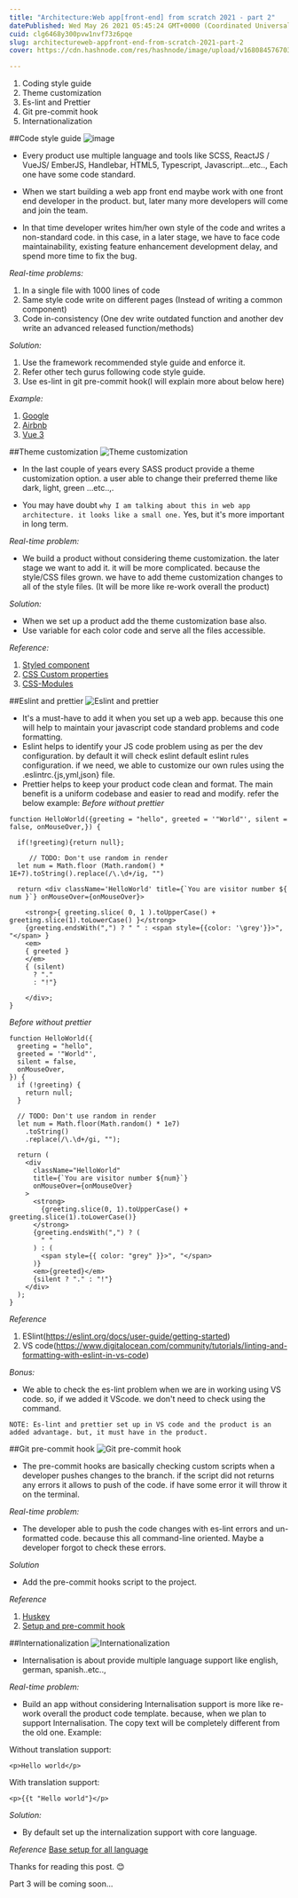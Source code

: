 ```yaml
---
title: "Architecture:Web app[front-end] from scratch 2021 - part 2"
datePublished: Wed May 26 2021 05:45:24 GMT+0000 (Coordinated Universal Time)
cuid: clg6468y300pvw1nvf73z6pqe
slug: architectureweb-appfront-end-from-scratch-2021-part-2
cover: https://cdn.hashnode.com/res/hashnode/image/upload/v1680845767032/c165f770-4801-414a-b743-eff5b18f3f1d.jpeg

---
```


1. Coding style guide
2. Theme customization
3. Es-lint and Prettier
4. Git pre-commit hook
5. Internationalization

##Code style guide
![image](https://cdn.hashnode.com/res/hashnode/image/upload/v1680845753063/89916069-ec4b-46b5-a2b3-9fcda13ea537.gif)
* Every product use multiple language and tools like SCSS, ReactJS / VueJS/ EmberJS,  Handlebar, HTML5, Typescript, Javascript...etc.., Each one have some code standard.

* When we start building a web app front end maybe work with one front end developer in the product. but, later many more developers will come and join the team.

* In that time developer writes him/her own style of the code and writes a non-standard code. in this case, in a later stage, we have to face code maintainability, existing feature enhancement development delay, and spend more time to fix the bug. 

*Real-time problems:*
1. In a single file with 1000 lines of code
2. Same style code write on different pages (Instead of writing a common component)
3. Code in-consistency (One dev write outdated function and another dev write an advanced released function/methods)

*Solution:*
1. Use the framework recommended style guide and enforce it.
2. Refer other tech gurus following code style guide.
3. Use es-lint in git pre-commit hook(I will explain more about below here)

*Example:*
1. [Google](https://google.github.io/styleguide/)
2. [Airbnb](https://github.com/airbnb/javascript)
3. [Vue 3](https://v3.vuejs.org/style-guide/)

##Theme customization
![Theme customization](https://cdn.hashnode.com/res/hashnode/image/upload/v1680845754679/892b89cf-76f6-4ecb-8681-30bf6327f13e.gif)

* In the last couple of years every SASS product provide a theme customization option. a user able to change their preferred theme like dark, light, green ...etc..,.

* You may have doubt `why I am talking about this in web app architecture. it looks like a small one.`  Yes,  but it's more important in long term.

*Real-time problem:* 
* We build a product without considering theme customization. the later stage we want to add it. it will be more complicated. because the style/CSS files grown. we have to add theme customization changes to all of the style files. (It will be more like re-work overall the product)

*Solution:*
* When we set up a product add the theme customization base also.
* Use variable for each color code and serve all the files accessible.

*Reference:*
1. [Styled component](https://css-tricks.com/theming-and-theme-switching-with-react-and-styled-components/) 
2. [CSS Custom properties](https://css-tricks.com/css-custom-properties-theming/)
3. [CSS-Modules](https://kswanie21.medium.com/css-modules-sass-in-create-react-app-37c3152de9)

##Eslint and prettier
![Eslint and prettier](https://cdn.hashnode.com/res/hashnode/image/upload/v1680845757410/72927e31-0cc5-43bf-b6d6-7dcd4ddf2501.gif)
* It's a must-have to add it when you set up a web app. because this one will help to maintain your javascript code standard problems and code formatting. 
* Eslint helps to identify your JS code problem using as per the dev configuration. by default it will check eslint default eslint rules configuration. if we need, we able to customize our own rules using the .eslintrc.{js,yml,json} file.
* Prettier helps to keep your product code clean and format. The main benefit is a uniform codebase and easier to read and modify. refer the below example: 
*Before without prettier*
```
function HelloWorld({greeting = "hello", greeted = '"World"', silent = false, onMouseOver,}) {

  if(!greeting){return null};

     // TODO: Don't use random in render
  let num = Math.floor (Math.random() * 1E+7).toString().replace(/\.\d+/ig, "")

  return <div className='HelloWorld' title={`You are visitor number ${ num }`} onMouseOver={onMouseOver}>

    <strong>{ greeting.slice( 0, 1 ).toUpperCase() + greeting.slice(1).toLowerCase() }</strong>
    {greeting.endsWith(",") ? " " : <span style={{color: '\grey'}}>", "</span> }
    <em>
	{ greeted }
	</em>
    { (silent)
      ? "."
      : "!"}

    </div>;
}
```
*Before without prettier*
```
function HelloWorld({
  greeting = "hello",
  greeted = '"World"',
  silent = false,
  onMouseOver,
}) {
  if (!greeting) {
    return null;
  }

  // TODO: Don't use random in render
  let num = Math.floor(Math.random() * 1e7)
    .toString()
    .replace(/\.\d+/gi, "");

  return (
    <div
      className="HelloWorld"
      title={`You are visitor number ${num}`}
      onMouseOver={onMouseOver}
    >
      <strong>
        {greeting.slice(0, 1).toUpperCase() + greeting.slice(1).toLowerCase()}
      </strong>
      {greeting.endsWith(",") ? (
        " "
      ) : (
        <span style={{ color: "grey" }}>", "</span>
      )}
      <em>{greeted}</em>
      {silent ? "." : "!"}
    </div>
  );
}
```
*Reference*
1. ESlint(https://eslint.org/docs/user-guide/getting-started)
2. VS code(https://www.digitalocean.com/community/tutorials/linting-and-formatting-with-eslint-in-vs-code)

*Bonus:*
 * We able to check the es-lint problem when we are in working using VS code. so, if we added it VScode. we don't need to check using the command. 

`NOTE: Es-lint and prettier set up in VS code and the product is an added advantage. but, it must have in the product.`

##Git pre-commit hook
![Git pre-commit hook](https://media.giphy.com/media/8TweEdaxxfuElKkRxz/giphy.gif)
* The pre-commit hooks are basically checking custom scripts when a developer pushes changes to the branch. if the script did not returns any errors it allows to push of the code. if have some error it will throw it on the terminal.

*Real-time problem:*
* The developer able to push the code changes with es-lint errors and un-formatted code. because this all command-line oriented. Maybe a developer forgot to check these errors. 

*Solution*
* Add the pre-commit hooks script to the project.

*Reference*
1. [Huskey](https://www.npmjs.com/package/husky)
2. [Setup and pre-commit hook](https://www.freecodecamp.org/news/how-to-add-commit-hooks-to-git-with-husky-to-automate-code-tasks/)

##Internationalization
![Internationalization](https://cdn.hashnode.com/res/hashnode/image/upload/v1680845765047/f32956eb-321a-41c3-84b4-77f30c75cd25.gif)
* Internalisation is about provide multiple language support like english, german, spanish..etc..,

*Real-time problem:*
 * Build an app without considering Internalisation support is more like re-work overall the product code template. because, when we plan to support Internalisation. The copy text will be completely different from the old one. Example:

Without translation support:
```
<p>Hello world</p>
```
With translation support:
```
<p>{{t "Hello world"}</p>
```
*Solution:*
* By default set up the internalization support with core language. 

*Reference*
[Base setup for all language](https://www.soluling.com/Help/Web/Index.htm)

Thanks for reading this post. 😊

Part 3 will be coming soon...